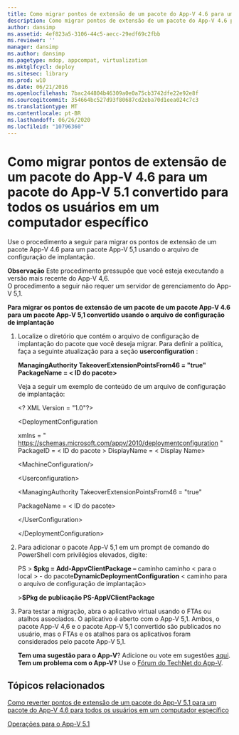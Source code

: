 ```yaml
---
title: Como migrar pontos de extensão de um pacote do App-V 4.6 para um pacote do App-V 5.1 convertido para todos os usuários em um computador específico
description: Como migrar pontos de extensão de um pacote do App-V 4.6 para um pacote do App-V 5.1 convertido para todos os usuários em um computador específico
author: dansimp
ms.assetid: 4ef823a5-3106-44c5-aecc-29edf69c2fbb
ms.reviewer: ''
manager: dansimp
ms.author: dansimp
ms.pagetype: mdop, appcompat, virtualization
ms.mktglfcycl: deploy
ms.sitesec: library
ms.prod: w10
ms.date: 06/21/2016
ms.openlocfilehash: 7bac244804b46309a0e0a75cb3742dfe22e92e8f
ms.sourcegitcommit: 354664bc527d93f80687cd2eba70d1eea024c7c3
ms.translationtype: MT
ms.contentlocale: pt-BR
ms.lasthandoff: 06/26/2020
ms.locfileid: "10796360"
---
```

# Como migrar pontos de extensão de um pacote do App-V 4.6 para um pacote do App-V 5.1 convertido para todos os usuários em um computador específico


Use o procedimento a seguir para migrar os pontos de extensão de um pacote App-V 4.6 para um pacote App-V 5,1 usando o arquivo de configuração de implantação.

**Observação**  Este procedimento pressupõe que você esteja executando a versão mais recente do App-V 4,6.  
O procedimento a seguir não requer um servidor de gerenciamento do App-V 5,1.

 

**Para migrar os pontos de extensão de um pacote de um pacote App-V 4.6 para um pacote App-V 5,1 convertido usando o arquivo de configuração de implantação**

1. Localize o diretório que contém o arquivo de configuração de implantação do pacote que você deseja migrar. Para definir a política, faça a seguinte atualização para a seção **userconfiguration** :

   **ManagingAuthority TakeoverExtensionPointsFrom46 = "true" PackageName = &lt; ID do pacote&gt;**

   Veja a seguir um exemplo de conteúdo de um arquivo de configuração de implantação:

   &lt;? XML Version = "1.0"?&gt;

   &lt;DeploymentConfiguration

   xmlns = " <https://schemas.microsoft.com/appv/2010/deploymentconfiguration> " PackageID = &lt; ID do pacote &gt; DisplayName = &lt; Display Name&gt;

   &lt;MachineConfiguration/&gt;

   &lt;Userconfiguration&gt;

   &lt;ManagingAuthority TakeoverExtensionPointsFrom46 = "true"

   PackageName = &lt; ID do pacote&gt;

   &lt;/UserConfiguration&gt;

   &lt;/DeploymentConfiguration&gt;

2. Para adicionar o pacote App-V 5,1 em um prompt de comando do PowerShell com privilégios elevados, digite:

   PS &gt; **$pkg = Add-AppvClientPackage** **–** caminho caminho &lt; para o local &gt;  - do pacote**DynamicDeploymentConfiguration** &lt; caminho para o arquivo de configuração de implantação&gt;

   &gt;**$Pkg de publicação PS-AppVClientPackage**

3. Para testar a migração, abra o aplicativo virtual usando o FTAs ou atalhos associados. O aplicativo é aberto com o App-V 5,1. Ambos, o pacote App-V 4,6 e o pacote App-V 5,1 convertido são publicados no usuário, mas o FTAs e os atalhos para os aplicativos foram considerados pelo pacote App-V 5,1.

   **Tem uma sugestão para o App-V**? Adicione ou vote em sugestões [aqui](http://appv.uservoice.com/forums/280448-microsoft-application-virtualization). **Tem um problema com o App-V?** Use o [Fórum do TechNet do App-V](https://social.technet.microsoft.com/Forums/home?forum=mdopappv).

## Tópicos relacionados


[Como reverter pontos de extensão de um pacote do App-V 5.1 para um pacote do App-V 4.6 para todos os usuários em um computador específico](how-to-revert-extension-points-from-an-app-v-51-package-to-an-app-v-46-package-for-all-users-on-a-specific-computer.md)

[Operações para o App-V 5.1](operations-for-app-v-51.md)

 

 





